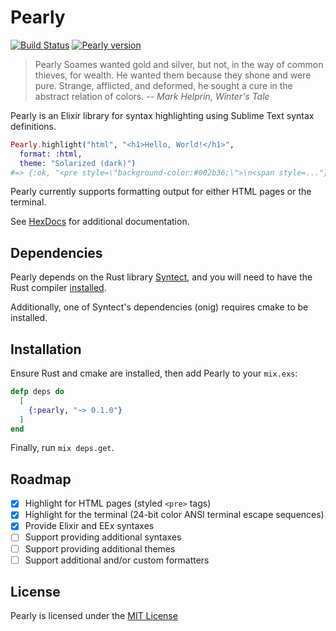 # Pearly

[![Build Status](https://travis-ci.org/mischov/pearly.svg?branch=master)](https://travis-ci.org/mischov/pearly)
[![Pearly version](https://img.shields.io/hexpm/v/pearly.svg)](https://hex.pm/packages/pearly)

> Pearly Soames wanted gold and silver, but not, in the way of common thieves, for wealth. He wanted them because they shone and were pure. Strange, afflicted, and deformed, he sought a cure in the abstract relation of colors.
> -- <cite>Mark Helprin, *Winter's Tale*</cite>

Pearly is an Elixir library for syntax highlighting using Sublime Text syntax definitions.

```elixir
Pearly.highlight("html", "<h1>Hello, World!</h1>",
  format: :html,
  theme: "Solarized (dark)")
#=> {:ok, "<pre style=\"background-color:#002b36;\">\n<span style=..."}
```

Pearly currently supports formatting output for either HTML pages or the terminal.

See [HexDocs](https://hexdocs.pm/pearly/Pearly.html) for additional documentation.

## Dependencies

Pearly depends on the Rust library [Syntect](https://github.com/trishume/syntect), and you will need to have the Rust compiler [installed](https://www.rust-lang.org/en-US/install.html).

Additionally, one of Syntect's dependencies (onig) requires cmake to be installed.

## Installation

Ensure Rust and cmake are installed, then add Pearly to your `mix.exs`:

```elixir
defp deps do
  [
    {:pearly, "~> 0.1.0"}
  ]
end
```

Finally, run `mix deps.get`.

## Roadmap

  - [x] Highlight for HTML pages (styled `<pre>` tags)
  - [x] Highlight for the terminal (24-bit color ANSI terminal escape sequences)
  - [x] Provide Elixir and EEx syntaxes
  - [ ] Support providing additional syntaxes
  - [ ] Support providing additional themes
  - [ ] Support additional and/or custom formatters

## License

Pearly is licensed under the [MIT License](LICENSE)
